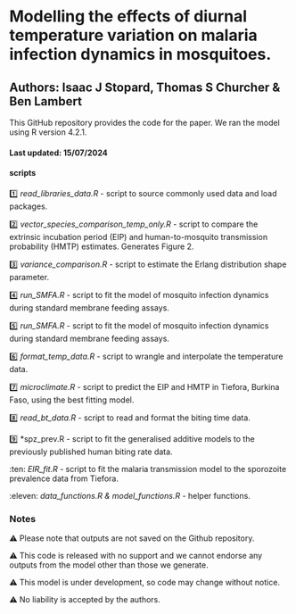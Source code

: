 # Modelling the effects of diurnal temperature variation on malaria infection dynamics in mosquitoes.

## Authors: Isaac J Stopard, Thomas S Churcher & Ben Lambert

This GitHub repository provides the code for the paper. We ran the model using R version 4.2.1.

#### Last updated: 15/07/2024

#### scripts 

​:one: *read_libraries_data.R* - script to source commonly used data and load packages.

​:two: *vector_species_comparison_temp_only.R* - script to compare the extrinsic incubation period (EIP) and human-to-mosquito transmission probability (HMTP) estimates. Generates Figure 2.

​:three: *variance_comparison.R* - script to estimate the Erlang distribution shape parameter.

:four: *run_SMFA.R* - script to fit the model of mosquito infection dynamics during standard membrane feeding assays.

:five: *run_SMFA.R* - script to fit the model of mosquito infection dynamics during standard membrane feeding assays.

:six: *format_temp_data.R* - script to wrangle and interpolate the temperature data.

:seven: *microclimate.R* - script to predict the EIP and HMTP in Tiefora, Burkina Faso, using the best fitting model.

:eight: *read_bt_data.R* - script to read and format the biting time data.

:nine: *spz_prev.R - script to fit the generalised additive models to the previously published human biting rate data.

:ten: *EIR_fit.R* - script to fit the malaria transmission model to the sporozoite prevalence data from Tiefora.

:eleven: *data_functions.R & model_functions.R* - helper functions.

### Notes

:warning: Please note that outputs are not saved on the Github repository.

:warning: This code is released with no support and we cannot endorse any outputs from the model other than those we generate.

:warning: This model is under development, so code may change without notice.

:warning: No liability is accepted by the authors.
